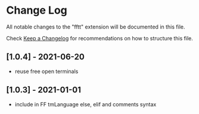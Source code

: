 # Change Log

All notable changes to the "fftt" extension will be documented in this file.

Check [Keep a Changelog](http://keepachangelog.com/) for recommendations on how to structure this file.

## [1.0.4] - 2021-06-20

- reuse free open terminals

## [1.0.3] - 2021-01-01

- include in FF tmLanguage else, elif and comments syntax
